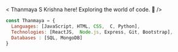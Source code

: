< Thanmaya S Krishna here! Exploring the world of code. 👋 />

```javascript
const Thanmaya = {
  Languages: [JavaScript, HTML, CSS,  C, Python],
  Technologies: [ReactJS,  Node.js, Express, Git, Bootstrap],
  Databases : [SQL, MongoDB]
}


